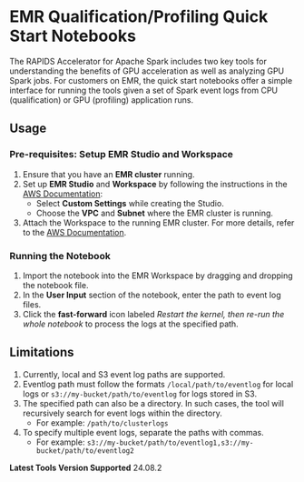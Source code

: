 # EMR Qualification/Profiling Quick Start Notebooks

The RAPIDS Accelerator for Apache Spark includes two key tools for understanding the benefits of
GPU acceleration as well as analyzing GPU Spark jobs.  For customers on EMR, the quick start
notebooks offer a simple interface for running the tools given a set of Spark event logs from
CPU (qualification) or GPU (profiling) application runs.

## Usage

### Pre-requisites: Setup EMR Studio and Workspace
1. Ensure that you have an **EMR cluster** running.
2. Set up **EMR Studio** and **Workspace** by following the instructions in the [AWS Documentation](https://docs.aws.amazon.com/emr/latest/ManagementGuide/emr-studio-create-studio.html):
   - Select **Custom Settings** while creating the Studio.
   - Choose the **VPC** and **Subnet** where the EMR cluster is running.
3. Attach the Workspace to the running EMR cluster. For more details, refer to the [AWS Documentation](https://docs.aws.amazon.com/emr/latest/ManagementGuide/emr-studio-create-use-clusters.html).

### Running the Notebook
1. Import the notebook into the EMR Workspace by dragging and dropping the notebook file.
2. In the **User Input** section of the notebook, enter the path to event log files.
3. Click the **fast-forward** icon labeled *Restart the kernel, then re-run the whole notebook* to process the logs at the specified path.

## Limitations
1. Currently, local and S3 event log paths are supported.
1. Eventlog path must follow the formats `/local/path/to/eventlog` for local logs or `s3://my-bucket/path/to/eventlog` for logs stored in S3.
1. The specified path can also be a directory. In such cases, the tool will recursively search for event logs within the directory.
   - For example: `/path/to/clusterlogs`
1. To specify multiple event logs, separate the paths with commas.
   - For example: `s3://my-bucket/path/to/eventlog1,s3://my-bucket/path/to/eventlog2`

**Latest Tools Version Supported** 24.08.2
